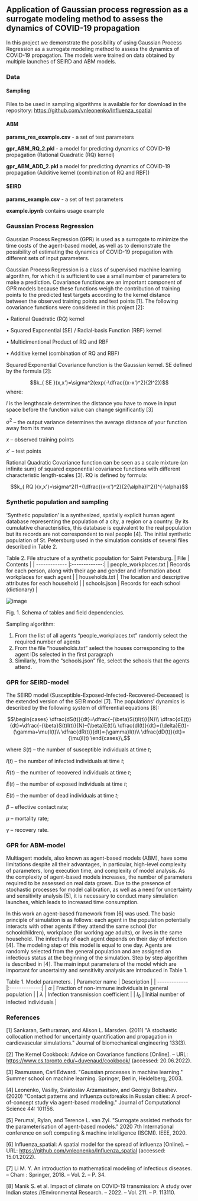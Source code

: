 ## Application of Gaussian process regression as a surrogate modeling method to assess the dynamics of COVID-19 propagation

In this project we demonstrate the possibility of using Gaussian Process Regression as a surrogate modeling method to assess the dynamics of COVID-19 propagation. The models were trained on data obtained by multiple launches of SEIRD and ABM models.

### Data

#### Sampling

Files to be used in sampling algorithms is available for for download in the repository: https://github.com/vnleonenko/Influenza_spatial

#### ABM

**params_res_example.csv** - a set of test parameters

**gpr_ABM_RQ_2.pkl** - a model for predicting dynamics of COVID-19 propagation (Rational Quadratic (RQ) kernel)

**gpr_ABM_ADD_2.pkl** a model for predicting dynamics of COVID-19 propagation (Additive kernel (combination of RQ and RBF))

#### SEIRD

**params_example.csv** - a set of test parameters

**example.ipynb** contains usage example

####

### Gaussian Process Regression

Gaussian Process Regression (GPR) is used as a surrogate to minimize the time costs of the agent-based model, as well as to demonstrate the possibility of estimating the dynamics of COVID-19 propagation with different sets of input parameters.

Gaussian Process Regression is a class of supervised machine learning algorithm, for which it is sufficient to use a small number of parameters to make a prediction. Covariance functions are an important component of GPR models because these functions weigh the contribution of training points to the predicted test targets according to the kernel distance between the observed training points and test points [1]. The following covariance functions were considered in this project [2]:

•	Rational Quadratic (RQ) kernel

•	Squared Exponential (SE) / Radial-basis Function (RBF) kernel 

•	Multidimentional Product of RQ and RBF

•	Additive kernel (combination of RQ and RBF)

Squared Exponential Covariance function is the Gaussian kernel. SE defined by the formula [2]:

$$k_{ SE }(x,x')=\sigma^2(exp(-\dfrac{(x-x')^2}{2l^2})$$
where:

$l$ is the lengthscale determines the distance you have to move in input space before the function value can change significantly [3]

$\sigma^2$ – the output variance determines the average distance of your function away from its mean

$x$ – observed training points

$x'$ – test points 

Rational Quadratic Covariance function can be seen as a scale mixture (an infinite sum) of squared exponential covariance functions with different characteristic length-scales [3]. RQ is defined by formula:

$$k_{ RQ }(x,x')=\sigma^2(1+(\dfrac{(x-x')^2}{2{\alpha}l^2})^{-\alpha}$$

### Synthetic population and sampling

‘Synthetic population’ is a synthesized, spatially explicit human agent database representing the population of a city, a region or a country. By its cumulative characteristics, this database is equivalent to the real population but its records are not correspondent to real people [4]. The initial synthetic population of St. Petersburg used in the simulation consists of several files described in Table 2.

Table 2. File structure of a synthetic population for Saint Petersburg.
| File        | Contents           |
| ------------- |:-------------:|
| people_workplaces.txt     | Records for each person, along with their age and gender and information about workplaces for each agent |
| households.txt      | The location and descriptive attributes for each household      |
| schools.json  | Records for each school (dictionary)      |

![image](https://user-images.githubusercontent.com/59513334/188823077-6b6e301a-92c2-4c0b-b366-263dea6416bd.png 'Fig. 1. Schema of tables and field dependencies.')

Fig. 1. Schema of tables and field dependencies.

Sampling algorithm:
1. From the list of all agents “people_workplaces.txt” randomly select the required number of agents
2. From the file “households.txt” select the houses corresponding to the agent IDs selected in the first paragraph
3. Similarly, from the “schools.json” file, select the schools that the agents attend.

### GPR for SEIRD-model

The SEIRD model (Susceptible-Exposed-Infected-Recovered-Deceased) is the extended version of the SEIR model [7]. The populations’ dynamics is described by the following system of differential equations [8]:

$$\begin{cases}
      \dfrac{dS(t)}{dt}=\dfrac{-{\beta}S(t)I(t)}{N}\\
      \dfrac{dE(t)}{dt}=\dfrac{-{\beta}S(t)I(t)}{N}-{\beta}E(t)\\
      \dfrac{dI(t)}{dt}={\delta}E(t)-(\gamma+\mu)I(t)\\
      \dfrac{dR(t)}{dt}={\gamma}I(t)\\
      \dfrac{dD(t)}{dt}={\mu}I(t)
    \end{cases}\,$$
    
where $S(t)$ – the number of susceptible individuals at time $t$;

$I(t)$ – the number of infected individuals at time $t$;

$R(t)$ – the number of recovered individuals at time $t$;

$E(t)$ – the number of exposed individuals at time $t$;

$E(t)$ – the number of dead individuals at time $t$;

$\beta$ – effective contact rate;

$\mu$ – mortality rate;

$γ$ – recovery rate.


### GPR for ABM-model

Multiagent models, also known as agent-based models (ABM), have some limitations despite all their advantages, in particular, high-level complexity of parameters, long execution time, and complexity of model analysis. As the complexity of agent-based models increases, the number of parameters required to be assessed on real data grows. Due to the presence of stochastic processes for model calibration, as well as a need for uncertainty and sensitivity analysis [5], it is necessary to conduct many simulation launches, which leads to increased time consumption.

In this work an agent-based framework from [6] was used. The basic principle of simulation is as follows: each agent in the population potentially interacts with other agents if they attend the same school (for schoolchildren), workplace (for working age adults), or lives in the same household. The infectivity of each agent depends on their day of infection [4]. The modeling step of this model is equal to one day. Agents are randomly selected from the general population and are assigned an infectious status at the beginning of the simulation. Step by step algorithm is described in [4].
The main input parameters of the model which are important for uncertainty and sensitivity analysis are introduced in Table 1.

Table 1. Model parameters.
| Parameter name        | Description           |
| ------------- |:-------------:|
| $\alpha$     | Fraction of non-immune individuals in general population |
| $\lambda$      | Infection transmission coefficient      |
| $I_0$  | Initial number of infected individuals      |

### References
[1] Sankaran, Sethuraman, and Alison L. Marsden. (2011) "A stochastic collocation method for uncertainty quantification and propagation in cardiovascular simulations." Journal of biomechanical engineering 133(3).

[2] The Kernel Cookbook: Advice on Covariance functions [Online]. – URL: https://www.cs.toronto.edu/~duvenaud/cookbook/ (accessed: 20.06.2022).

[3] Rasmussen, Carl Edward. "Gaussian processes in machine learning." Summer school on machine learning. Springer, Berlin, Heidelberg, 2003.

[4] Leonenko, Vasiliy, Sviatoslav Arzamastsev, and Georgiy Bobashev. (2020) "Contact patterns and influenza outbreaks in Russian cities: A proof-of-concept study via agent-based modeling." Journal of Computational Science 44: 101156.

[5] Perumal, Rylan, and Terence L. van Zyl. "Surrogate assisted methods for the parameterisation of agent-based models." 2020 7th International conference on soft computing & machine intelligence (ISCMI). IEEE, 2020.

[6] Influenza_spatial: A spatial model for the spread of influenza [Online]. – URL: https://github.com/vnleonenko/Influenza_spatial (accessed: 15.01.2022).

[7] Li M. Y. An introduction to mathematical modeling of infectious diseases. – Cham : Springer, 2018. – Vol. 2. – P. 34.

[8] Manik S. et al. Impact of climate on COVID-19 transmission: A study over Indian states //Environmental Research. – 2022. – Vol. 211. – P. 113110.


